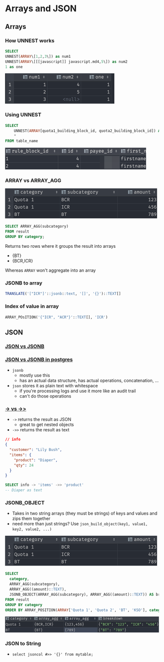# Arrays and JSON

## Arrays

### How UNNEST works

```sql
SELECT
UNNEST(ARRAY\[1,2,3\]) as num1
UNNEST(ARRAY\[[[javascript]] javascript.md4,5\]) as num2
1 as one
```

![4f091a049cccf838fa97c4f8ead2ce88.png](./4f091a049cccf838fa97c4f8ead2ce88.png)

### Using UNNEST

```sql
SELECT
    UNNEST(ARRAY[quota1_building_block_id, quota2_building_block_id]) AS rule_block_id,
    *
FROM table_name
```

![0d2b09974a338b8855490ef96c2d6960.png](./0d2b09974a338b8855490ef96c2d6960.png)

### ARRAY vs ARRAY_AGG

![8b5b109809e298c64f6dc0783b7c22d7.png](../../../8b5b109809e298c64f6dc0783b7c22d7.png)

```sql
SELECT ARRAY_AGG(subcategory)
FROM result
GROUP BY category;
```

Returns two rows where it groups the result into arrays

- {BT}
- {BCR,ICR}

Whereas `ARRAY` won't aggregate into an array

### JSONB to array

```sql
TRANSLATE('["ICR"]'::jsonb::text, '[]', '{}')::TEXT[]
```

### Index of value in array

```sql
ARRAY_POsITION('{"ICR", "ACR"}'::TEXT[], 'ICR')
```

## JSON

### [JSON vs JSONB](https://stackoverflow.com/a/39637548/8479344)

### [JSON vs JSONB in postgres](<[https://stackoverflow.com/a/39637548/8479344](https://stackoverflow.com/a/39637548/8479344)>)

- `jsonb`
  - mostly use this
  - has an actual data structure, has actual operations, concatenation, …
- `json` stores it as plain text with whitespace
  - if you're processing logs and use it more like an audit trail
  - can't do those operations

### [-> vs ->>](https://www.postgresqltutorial.com/postgresql-json/)

- `->` returns the result as JSON
  - great to get nested objects
- `->>` returns the result as text

```json
// info
{
  "customer": "Lily Bush",
  "items": {
    "product": "Diaper",
    "qty": 24
  }
}
```

```sql
SELECT info -> 'items' ->> 'product'
-- Diaper as text
```

### JSONB_OBJECT

- Takes in two string arrays (they must be strings) of keys and values and zips them together
- need more than just strings? Use `json_build_object(key1, value1, key2, value2, ...)`

![8b5b109809e298c64f6dc0783b7c22d7.png](../../../8b5b109809e298c64f6dc0783b7c22d7.png)

```sql
SELECT
  category,
  ARRAY_AGG(subcategory),
  ARRAY_AGG((amount)::TEXT),
  JSONB_OBJECT(ARRAY_AGG(subcategory), ARRAY_AGG((amount)::TEXT)) AS breakdown
FROM result
GROUP BY category
ORDER BY ARRAY_POSITION(ARRAY['Quota 1', 'Quota 2', 'BT', 'KSO'], category)
```

![Image not found: ../0cbb118e22f89e2847dce5a70400860c.png](../../../0cbb118e22f89e2847dce5a70400860c.png)

### JSON to String

- `select jsoncol #>> '{}' from mytable;`
